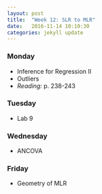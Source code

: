 ```yaml
---
layout: post
title:  "Week 12: SLR to MLR"
date:   2016-11-14 10:10:30
categories: jekyll update
---
```


### Monday
- Inference for Regression II
- Outliers
- *Reading:* p. 238-243

### Tuesday
- Lab 9

### Wednesday
- ANCOVA

### Friday
- Geometry of MLR
